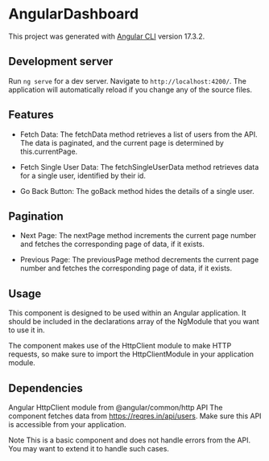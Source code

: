 # AngularDashboard

This project was generated with [Angular CLI](https://github.com/angular/angular-cli) version 17.3.2.

## Development server

Run `ng serve` for a dev server. Navigate to `http://localhost:4200/`. The application will automatically reload if you change any of the source files.

## Features

- Fetch Data: The fetchData method retrieves a list of users from the API. The data is paginated, and the current page is determined by this.currentPage.

- Fetch Single User Data: The fetchSingleUserData method retrieves data for a single user, identified by their id.

- Go Back Button: The goBack method hides the details of a single user.

## Pagination

- Next Page: The nextPage method increments the current page number and fetches the corresponding page of data, if it exists.

- Previous Page: The previousPage method decrements the current page number and fetches the corresponding page of data, if it exists.

## Usage
This component is designed to be used within an Angular application. It should be included in the declarations array of the NgModule that you want to use it in.

The component makes use of the HttpClient module to make HTTP requests, so make sure to import the HttpClientModule in your application module.

## Dependencies
Angular
HttpClient module from @angular/common/http
API
The component fetches data from https://reqres.in/api/users. Make sure this API is accessible from your application.

Note
This is a basic component and does not handle errors from the API. You may want to extend it to handle such cases.